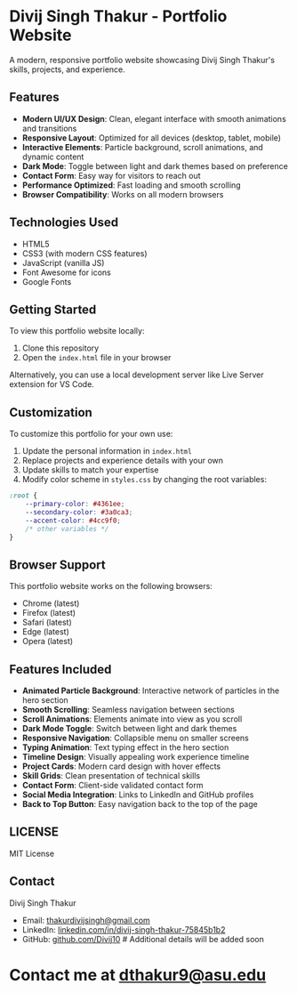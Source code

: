# Divij Singh Thakur - Portfolio Website

A modern, responsive portfolio website showcasing Divij Singh Thakur's skills, projects, and experience.

## Features

- **Modern UI/UX Design**: Clean, elegant interface with smooth animations and transitions
- **Responsive Layout**: Optimized for all devices (desktop, tablet, mobile)
- **Interactive Elements**: Particle background, scroll animations, and dynamic content
- **Dark Mode**: Toggle between light and dark themes based on preference
- **Contact Form**: Easy way for visitors to reach out
- **Performance Optimized**: Fast loading and smooth scrolling
- **Browser Compatibility**: Works on all modern browsers

## Technologies Used

- HTML5
- CSS3 (with modern CSS features)
- JavaScript (vanilla JS)
- Font Awesome for icons
- Google Fonts

## Getting Started

To view this portfolio website locally:

1. Clone this repository
2. Open the `index.html` file in your browser

Alternatively, you can use a local development server like Live Server extension for VS Code.

## Customization

To customize this portfolio for your own use:

1. Update the personal information in `index.html`
2. Replace projects and experience details with your own
3. Update skills to match your expertise
4. Modify color scheme in `styles.css` by changing the root variables:

```css
:root {
    --primary-color: #4361ee;
    --secondary-color: #3a0ca3;
    --accent-color: #4cc9f0;
    /* other variables */
}
```

## Browser Support

This portfolio website works on the following browsers:

- Chrome (latest)
- Firefox (latest)
- Safari (latest)
- Edge (latest)
- Opera (latest)

## Features Included

- **Animated Particle Background**: Interactive network of particles in the hero section
- **Smooth Scrolling**: Seamless navigation between sections
- **Scroll Animations**: Elements animate into view as you scroll
- **Dark Mode Toggle**: Switch between light and dark themes
- **Responsive Navigation**: Collapsible menu on smaller screens
- **Typing Animation**: Text typing effect in the hero section
- **Timeline Design**: Visually appealing work experience timeline
- **Project Cards**: Modern card design with hover effects
- **Skill Grids**: Clean presentation of technical skills
- **Contact Form**: Client-side validated contact form
- **Social Media Integration**: Links to LinkedIn and GitHub profiles
- **Back to Top Button**: Easy navigation back to the top of the page

## LICENSE

MIT License

## Contact

Divij Singh Thakur
- Email: thakurdivijsingh@gmail.com
- LinkedIn: [linkedin.com/in/divij-singh-thakur-75845b1b2](https://linkedin.com/in/divij-singh-thakur-75845b1b2)
- GitHub: [github.com/Divij10](https://github.com/Divij10) # Additional details will be added soon
# Contact me at dthakur9@asu.edu
